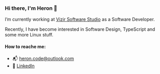 ### Hi there, I'm Heron 👋 

I’m currently working at [Vizir Software Studio](https://vizir.com.br) as a Software Developer.

Recently, I have become interested in Software Design, TypeScript and some more Linux stuff.


#### How to reache me:

- 📬 [heron.code@outlook.com](mailto:heron.code@outlook.com)
- 🤝 [LinkedIn](https://www.linkedin.com/in/heronsilva)
